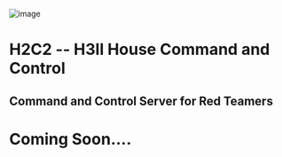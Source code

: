 ![image](https://github.com/user-attachments/assets/54c10301-6f3d-4ff8-9a3c-0b04b7aa5a5e)


# H2C2 -- H3ll House Command and Control
## Command and Control Server for Red Teamers










# Coming Soon....
